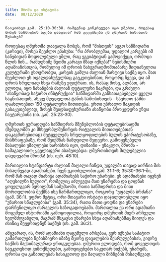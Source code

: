 ```yaml
---
title: შრომა და ოსტატობა
date:  08/12/2020
---
```


`წაიკითხეთ გამ. 25:10-30:38. რამდენად კონკრეტული იყო ღმერთი, როდესაც მოსეს საწმიდრის აგება დაავალა? რას გვეუბნება ეს ღმერთის ხასიათის შესახებ?`

როდესაც ღმერთმა დაავალა მოსეს, რომ "მისთვის" აეგო საწმიდარი (კარავი), მოსეს შეეძლო ეპასუხა: "რა პრობლემაა, უფალო! კარვებს იმ ხანებიდან მოყოლებული ვშლი, რაც ეგვიპტიდან გამოვიქეცი, ორმოცი წლის წინ… რამდენიმე წუთში კარავი მზად იქნება!" ნებისმიერი ადამიანისთვის, რომელიც იმ დროის ნახევრადმომთაბარე მიდიანელთა კულტურაში ცხოვრობდა, კარვის გაშლა ძალიან მარტივი საქმე იყო. მათ შეეძლოთ ეს თვალდახუჭულსაც გაეკეთებინათ, როგორც ჩვევა, და ამ დროს სრულიად სხვა რამეზე ეფიქრათ. ის, რასაც მოსე, ალბათ, არ ელოდა, იყო ნახაზების ძალიან დეტალური ნაკრები, და გრძელი "ასაწყობად საჭირო ინსტრუქცია" საწმიდარში განსათავსებელი ყველა საგნისათვის, ასევე მღვდელთა ტანის სამოსისთვის - საერთო ჯამში დაახლოებით 150 დეტალური მითითება. ერთი უბრალო მაგიდის გასაკეთებლად, მოსეს შვიდსაფეხურიანი ასაწყობი პროცედურა უნდა ჩაეტარებინა (იხ. გამ. 25:23-30).

ღმერთის ყურადღება საწმიდრის მშენებლობის დეტალებისადმი (შემდგომში კი მსხვერპლშეწირვის რიტუალის მითითებებთან დაკავშირებითაც) მეტყველებს სრულყოფილების სულის უპირატესობაზე, მისწრაფებაზე, რომ შეიქმნას ნამდვილი შედევრი. გამოყენებული მასალები უმაღლესი ხარისხის იყო, დიზაინი - უნაკლო, შრომა - სამაგალითო; ყველაფერი ასაბუთებდა: ღმერთისთვის მიუღებელია დაუდევარი შრომა! (იხ. იერ. 48:10).

მართალია სტანდარტი ძალიან მაღალი ჩანდა, უფალმა თავად აირჩია მის მისაღწევად ადამიანები. ჩვენ ვკითხულობთ გამ. 31:1-6; 35:30-36:1-ში, რომ მან თავად მიანიჭა ადამიანებს საჭირო უნარები. ეს ადამიანები იყვნენ "აღვსილნი სულით", რომელიც აძლევდა მათ უნარებსა და ცოდნას ყოველგვარ წვრილმან სამუშაოში, რათა საწმიდრისა და მისი მორთულობის შექმნა ისე წარმართულიყო, როგორც "უფალმა ბრძანა" (გამ. 36:1). უფრო მეტიც, ორი მთავარი ოსტატი დაჯილდოებული იყო "უნარით სწავლებისა" (გამ. 35:34), რათა მათი ცოდნა და უნარები დარჩენილიყო ისრაელის საზოგადოებაში. მართალია ეს ორი ადამიანი მოცემულ ისტორიაში გამოყოფილია, როგორც ღმერთის მიერ არჩეული ხელმძღვანელი, მაგრამ მსგავსი უნარები სხვა ადამიანებმაც მიიღეს და ისინიც შეუერთდნენ საქმეს (იხ. გამ. 36:2).

ამგვარად, ის, რომ ადამიანი დაცემული არსებაა, ვერ იქნება საპატიო გამართლება ნებისმიერი იმაზე მცირე დავალების შესრულებისას, ვიდრე საქმის მაქსიმალურად ერთგულებაა. ღმერთი ელოდება, რომ ყოველთვის საუკეთესოდ ვიმოქმედებთ, გამოვიყენებთ საკუთარ ნიჭებს, უნარებს, დროსა და განათლებას სასიკეთოდ და მაღალი მიზნების მისაღწევად.
